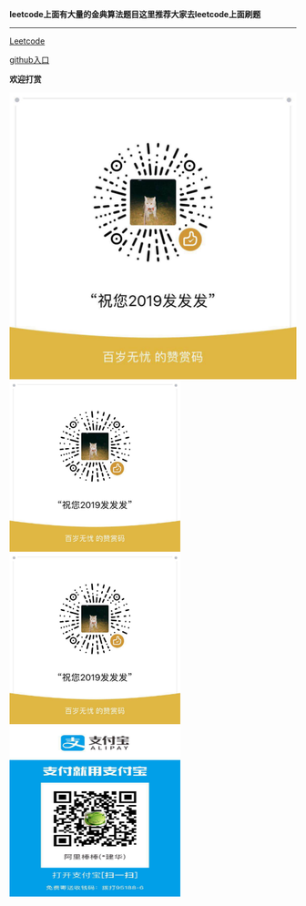 **leetcode上面有大量的金典算法题目这里推荐大家去leetcode上面刷题**

----------------------------------------------------------------
[Leetcode](https://leetcode-cn.com/)

[github入口](https://github.com/JianhuaWan/LeetCodeAnimation)

**欢迎打赏**

![mkdocs](images/33d328ba569e4972d5275a4e44c12cf.jpg)
<img src="images/33d328ba569e4972d5275a4e44c12cf.jpg" width=300 height=300 />
<img src="/images/33d328ba569e4972d5275a4e44c12cf.jpg" width=300 height=300 />
<img src="/images/2fa0084100d806fbe77184ce6d5e9ad.jpg" width=300 height=300 />

